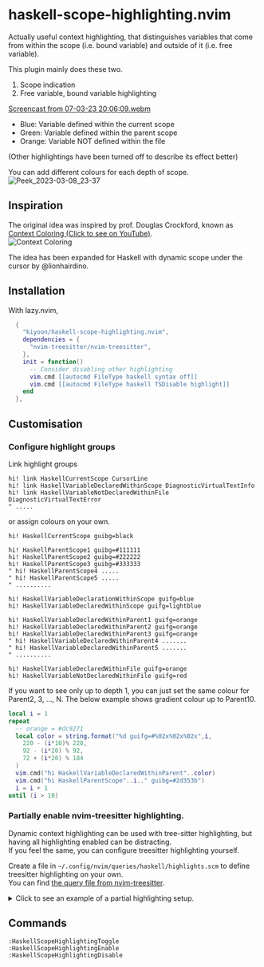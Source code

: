 # haskell-scope-highlighting.nvim

Actually useful context highlighting, that distinguishes variables that come from within the scope (i.e. bound variable) and outside of it (i.e. free variable).

This plugin mainly does these two.

1. Scope indication
2. Free variable, bound variable highlighting

 [Screencast from 07-03-23 20:06:09.webm](https://user-images.githubusercontent.com/12980409/223540476-e8e33ced-ed41-402b-ac95-f3faa5b592e2.webm)
 
- Blue: Variable defined within the current scope  
- Green: Variable defined within the parent scope
- Orange: Variable NOT defined within the file

(Other highlightings have been turned off to describe its effect better)  

You can add different colours for each depth of scope.  
![Peek_2023-03-08_23-37](https://user-images.githubusercontent.com/12980409/223754740-22d2f934-b6c7-4b66-b56f-f678b95bb0e8.gif)

## Inspiration

The original idea was inspired by prof. Douglas Crockford, known as [Context Coloring (Click to see on YouTube)](https://youtu.be/b0EF0VTs9Dc?t=899).  
![Context Coloring](https://user-images.githubusercontent.com/12980409/223306767-f3f3f92b-f88a-4ad1-80b4-80bd7826a321.png)

The idea has been expanded for Haskell with dynamic scope under the cursor by @lionhairdino.

## Installation

With lazy.nvim,

```lua
  {
    "kiyoon/haskell-scope-highlighting.nvim",
    dependencies = {
      "nvim-treesitter/nvim-treesitter",
    },
    init = function()
      -- Consider disabling other highlighting
      vim.cmd [[autocmd FileType haskell syntax off]]
      vim.cmd [[autocmd FileType haskell TSDisable highlight]]
    end
  },
```

## Customisation

### Configure highlight groups

Link highlight groups

```vim
hi! link HaskellCurrentScope CursorLine
hi! link HaskellVariableDeclaredWithinScope DiagnosticVirtualTextInfo
hi! link HaskellVariableNotDeclaredWithinFile DiagnosticVirtualTextError
" .....
```

or assign colours on your own.

```vim
hi! HaskellCurrentScope guibg=black

hi! HaskellParentScope1 guibg=#111111
hi! HaskellParentScope2 guibg=#222222
hi! HaskellParentScope3 guibg=#333333
" hi! HaskellParentScope4 .....
" hi! HaskellParentScope5 .....
" ..........

hi! HaskellVariableDeclarationWithinScope guifg=blue
hi! HaskellVariableDeclaredWithinScope guifg=lightblue

hi! HaskellVariableDeclaredWithinParent1 guifg=orange
hi! HaskellVariableDeclaredWithinParent2 guifg=orange
hi! HaskellVariableDeclaredWithinParent3 guifg=orange
" hi! HaskellVariableDeclaredWithinParent4 .......
" hi! HaskellVariableDeclaredWithinParent5 .......
" ..........

hi! HaskellVariableDeclaredWithinFile guifg=orange
hi! HaskellVariableNotDeclaredWithinFile guifg=red
```

If you want to see only up to depth 1, you can just set the same colour for Parent2, 3, ..., N. The below example shows gradient colour up to Parent10.

```lua
local i = 1
repeat
  -- orange = #dc9271
  local color = string.format("%d guifg=#%02x%02x%02x",i,
    220 - (i*10)% 220,
    92 - (i*20) % 92,
    72 + (i*20) % 184
  )
  vim.cmd("hi HaskellVariableDeclaredWithinParent"..color)
  vim.cmd("hi HaskellParentScope"..i.." guibg=#2d353b")
  i = i + 1
until (i > 10)
```

### Partially enable nvim-treesitter highlighting.

Dynamic context highlighting can be used with tree-sitter highlighting, but having all highlighting enabled can be distracting.  
If you feel the same, you can configure treesitter highlighting yourself.

Create a file in `~/.config/nvim/queries/haskell/highlights.scm` to define treesitter highlighting on your own.  
You can find [the query file from nvim-treesitter](https://github.com/nvim-treesitter/nvim-treesitter/blob/master/queries/haskell/highlights.scm).

<details>
<summary>
Click to see an example of a partial highlighting setup.
</summary>

```scm
(comment) @comment
(comment) @spell

;; ----------------------------------------------------------------------------
;; Functions and variables

(variable) @variable
(pattern/wildcard) @variable
(decl/signature name: (variable) @variable)

;; ----------------------------------------------------------------------------
;; Types

(type/unit) @type

(type/unit [
  "("
  ")"
] @type)

(type/list [
  "["
  "]"
] @type)
(type/star) @type

(constructor) @constructor

;; ----------------------------------------------------------------------------
;; Quasi-quotes

(quoter) @function.call
; Highlighting of quasiquote_body is handled by injections.scm
```
</details>

## Commands

```vim
:HaskellScopeHighlightingToggle
:HaskellScopeHighlightingEnable
:HaskellScopeHighlightingDisable
```
